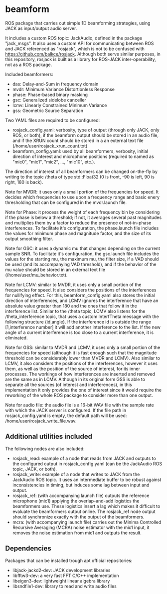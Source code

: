 # beamform
ROS package that carries out simple 1D beamforming strategies, using JACK as input/output audio server.

It includes a custom ROS topic: JackAudio, defined in the package "jack_msgs". It also uses a custom API for communicating between ROS and JACK referenced as "rosjack", which is not to be confused with https://github.com/balkce/rosjack. Although both serve similar purposes, in this repository, rosjack is built as a library for ROS-JACK inter-operability, not as a ROS package.

Included beamformers:
* das: Delay-and-Sum in frequency domain
* mvdr: Minimum Variance Distortionless Response
* phase: Phase-based binary masking
* gsc: Generalized sidelobe canceller
* lcmv: Linearly Constrained Minimum Variance
* gss: Geometric Source Separation

Two YAML files are required to be configured:
* rosjack_config.yaml: verbosity, type of output (through only JACK, only ROS, or both), if the beamform output should be stored in an audio file, and if the XRUN count should be stored in a an external text file (/home/user/rosjack_xrun_count.txt)
* beamform_config.yaml: used by all beamformers, verbosity, initial direction of interest and microphone positions (required to named as "mic0", "mic1", "mic2", ..., "mic10", etc.).

The direction of interest of all beamformers can be changed on-the-fly by writing to the topic /theta of type std::Float32 (0 is front, -90 is left, 90 is right, 180 is back).

Note for MVDR: it uses only a small portion of the frequencies for speed. It decides which frequencies to use upon a frequency range and basic enery thresholding that can be configured in the mvdr.launch file.

Note for Phase: it process the weight of each frequency bin by considering if the phase is below a threshold; if not, it averages several past magnitudes and multiplies them by a factor to reduce the presence of not-in-phase interferences. To facilitate it's configuration, the phase.launch file includes the values for minimum phase and magnitude factor, and the size of its output smoothing filter.

Note for GSC: it uses a dynamic mu that changes depending on the current sample SNR. To facilitate it's configuration, the gsc.launch file includes the values for the starting mu, the maximum mu, the filter size, if a VAD should be used (and its accompanying VAD threshold), and if the behavior of the mu value should be stored in an external text file (/home/user/mu_behavior.txt).

Note for LCMV: similar to MVDR, it uses only a small portion of the frequencies for speed. It also considers the positions of the interferences for nullifying effect. For this, beamform_config.yaml also stores the initial direction of interferences, and LCMV ignores the interference that have an absolute value greater than 180 and the ones that follow it in the interference list. Similar to the /theta topic, LCMV also listens for the /theta_interference topic, that uses a custom InterfTheta message with the following structure {id,angle}. If the interference id is outside the range [1,interference number] it will add another interference to the list. If the new angle of a current interference is too close to a current interference, it is eliminated.

Note for GSS: similar to MVDR and LCMV, it uses only a small portion of the frequencies for speed (although it is fast enough such that the magnitude threshold can be considerably lower than MVDR and LCMV). Also similar to LCMV, it also considers the positions of the interferences, however it uses them, as well as the position of the source of interest, for its inner processes. The workings of how interferences are inserted and removed are the same as in LCMV. Although in its original form GSS is able to separate all the sources (of interest and interferences), in this implementation it only provides the one of interest since it would require the reworking of the whole ROS package to consider more than one output.

Note for audio file: the audio file is a 16-bit WAV file with the sample rate with which the JACK server is configured. If the file path in rosjack_config.yaml is empty, the default path will be used: /home/user/rosjack_write_file.wav.

## Additional utilities included

The following nodes are also included:
* rosjack_read: example of a node that reads from JACK and outputs to the configured output in rosjack_config.yaml (can be the JackAudio ROS topic, JACK, or both).
* rosjack_write: example of a node that writes to JACK from the JackAudio ROS topic. It uses an intermediate buffer to be robust against inconsistencies in timing, but induces some lag between input and output.
* rosjack_ref: (with accompanying launch file) outputs the reference microphone (mic1) applying the overlap-and-add logistics the beamformers use. These logistics insert a lag which makes it difficult to evaluate the beamformers output online. The rosjack_ref node output should synchronize exactly with the output of the beamformers.
* mcra: (with accompanying launch file) carries out the Minima Controlled Recursive Averaging (MCRA) noise estimator with the mic1 input, it removes the noise estimation from mic1 and outputs the result.

## Dependencies
Packages that can be installed trough apt official repositories:
* libjack-jackd2-dev: JACK development libraries
* libfftw3-dev: a very fast FFT C/C++ implementation
* libeigen3-dev: lightweight linear algebra library
* libsndfile1-dev: library to read and write audio files

